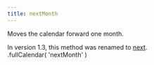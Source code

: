 ```yaml
---
title: nextMonth
---
```


Moves the calendar forward one month.

<div class='removed-notice'>
In version 1.3, this method was renamed to <a href='next'>next</a>.
</div>

<div class='spec' markdown='1'>
.fullCalendar( 'nextMonth' )
</div>
